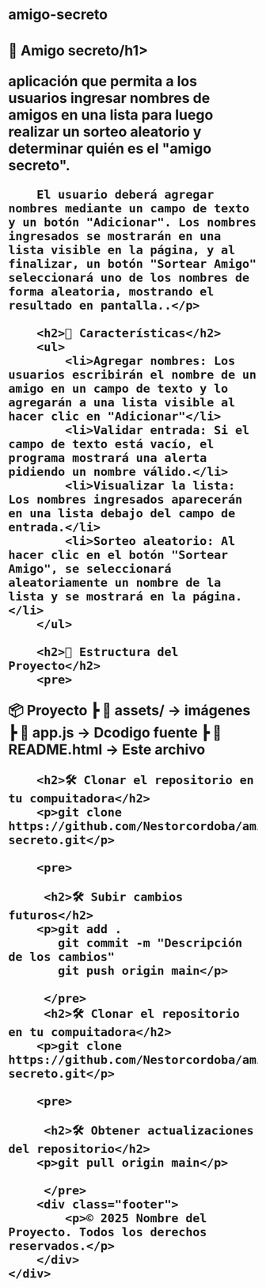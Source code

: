 # amigo-secreto

<!DOCTYPE html>
<html lang="es">
<head>
    <meta charset="UTF-8">
    <meta name="viewport" content="width=device-width, initial-scale=1.0">
    <title>README - Amigo secreto</title>
    
</head>
<body>
    <div class="container">
        <h1>📌 Amigo secreto/h1>
        <p>aplicación que permita a los usuarios ingresar nombres de amigos en una lista para luego realizar un sorteo aleatorio y determinar quién es el "amigo secreto".

        El usuario deberá agregar nombres mediante un campo de texto y un botón "Adicionar". Los nombres ingresados se mostrarán en una lista visible en la página, y al finalizar, un botón "Sortear Amigo" seleccionará uno de los nombres de forma aleatoria, mostrando el resultado en pantalla..</p>

        <h2>🚀 Características</h2>
        <ul>
            <li>Agregar nombres: Los usuarios escribirán el nombre de un amigo en un campo de texto y lo agregarán a una lista visible al hacer clic en "Adicionar"</li>
            <li>Validar entrada: Si el campo de texto está vacío, el programa mostrará una alerta pidiendo un nombre válido.</li>
            <li>Visualizar la lista: Los nombres ingresados aparecerán en una lista debajo del campo de entrada.</li>
            <li>Sorteo aleatorio: Al hacer clic en el botón "Sortear Amigo", se seleccionará aleatoriamente un nombre de la lista y se mostrará en la página.</li>
        </ul>

        <h2>📂 Estructura del Proyecto</h2>
        <pre>
📦 Proyecto
 ┣ 📁 assets/      → imágenes
 ┣ 📄 app.js     → Dcodigo fuente
 ┣ 📄 README.html  → Este archivo
        </pre>

        <h2>🛠️ Clonar el repositorio en tu compuitadora</h2>
        <p>git clone https://github.com/Nestorcordoba/amigo-secreto.git</p>
        
        <pre>

         <h2>🛠️ Subir cambios futuros</h2>
        <p>git add .
           git commit -m "Descripción de los cambios"
           git push origin main</p>

         </pre>
         <h2>🛠️ Clonar el repositorio en tu compuitadora</h2>
        <p>git clone https://github.com/Nestorcordoba/amigo-secreto.git</p>
        
        <pre>

         <h2>🛠️ Obtener actualizaciones del repositorio</h2>
        <p>git pull origin main</p>

         </pre>
        <div class="footer">
            <p>© 2025 Nombre del Proyecto. Todos los derechos reservados.</p>
        </div>
    </div>
</body>
</html>

